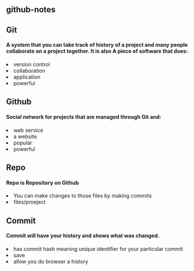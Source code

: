 ## github-notes

## Git
#### A system that you can take track of history of a project and many people collaborate on a project together. It is also A piece of software that does:
<li>version control</li>
<li>collaboration</li>
<li>application</li>
<li>powerful</li>

## Github
#### Social network for projects that are managed through Git and:
<li>web service</li>
<li>a website</li>
<li>popular</li>
<li>powerful</li>

## Repo
#### Repo is Repository on Github
<li>You can make changes to those files by making commits</li>
<li>files/proeject</li>

## Commit
#### Commit will have your history and shows what was changed. 
<li>has commit hash meaning unique identifier for your particular commit</li> 
<li>save</li>
<li>allow you do browser a history</li>
